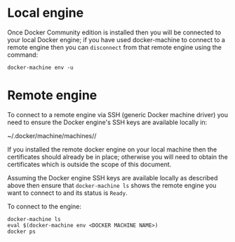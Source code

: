 # Local engine
Once Docker Community edition is installed then you will be connected to your local Docker engine; if you have used docker-machine to connect to a remote engine then you can `disconnect` from that remote engine using the command:

```
docker-machine env -u
```

# Remote engine
To connect to a remote engine via SSH (generic Docker machine driver) you need to ensure the Docker engine's SSH keys are available locally in:

~/.docker/machine/machines/<DOCKER MACHINE NAME>/

If you installed the remote docker engine on your local machine then the certificates should already be in place; otherwise you will need to obtain the certificates which is outside the scope of this document.

Assuming the Docker engine SSH keys are available locally as described above then ensure that `docker-machine ls` shows the remote engine you want to connect to and its status is `Ready`.

To connect to the engine:

```
docker-machine ls
eval $(docker-machine env <DOCKER MACHINE NAME>)
docker ps
```